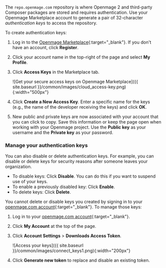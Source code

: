 The `repo.openmage.com` repository is where Openmage 2 and third-party Composer packages are stored and requires authentication. Use your Openmage Marketplace account to generate a pair of 32-character *authentication keys* to access the repository.

To create authentication keys:

1.  Log in to the [Openmage Marketplace](https://marketplace.openmage.com){:target="_blank"}. If you don't have an account, click **Register**.
2.  Click your account name in the top-right of the page and select **My Profile**.

3.  Click **Access Keys** in the Marketplace tab.

	![Get your secure access keys on Openmage Marketplace]({{ site.baseurl }}/common/images/cloud_access-key.png){:width="500px"}
4.  Click **Create a New Access Key**. Enter a specific name for the keys (e.g., the name of the developer receiving the keys) and click **OK**.

5.  New public and private keys are now associated with your account that you can click to copy. Save this information or keep the page open when working with your Openmage project. Use the **Public key** as your username and the **Private key** as your password.

### Manage your authentication keys

You can also disable or delete authentication keys. For example, you can disable or delete keys for security reasons after someone leaves your organization.

*	To disable keys: Click **Disable**. You can do this if you want to suspend use of your keys.
*	To enable a previously disabled key: Click **Enable**.
*	To delete keys: Click **Delete**.

You cannot delete or disable keys you created by signing in to your [openmage.com account](https://www.openmagecommerce.com/products/customer/account/login){:target="_blank"}. To manage those keys:

1.	Log in to your [openmage.com account](https://www.openmagecommerce.com/products/customer/account/login){:target="_blank"}.
2.	Click **My Account** at the top of the page.
3.	Click **Account Settings** > **Downloads Access Token**.

	![Access your keys]({{ site.baseurl }}/common/images/connect_keys1.png){:width="200px"}
4.	Click **Generate new token** to replace and disable an existing token.
